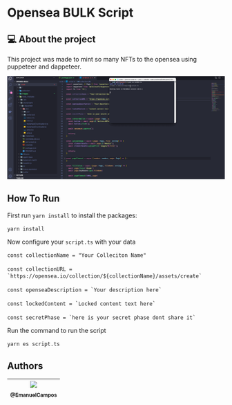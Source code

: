 # Opensea BULK Script #

## :computer: About the project

This project was made to mint so many NFTs to the opensea using puppeteer and dappeteer.

![Script Running](flow.gif)

## How To Run

First run `yarn install` to install the packages:

``` bash
yarn install
```

Now configure your `script.ts` with your data

```env
const collectionName = "Your Colleciton Name"

const collectionURL = `https://opensea.io/collection/${collectionName}/assets/create`

const openseaDescription = `Your description here`

const lockedContent = `Locked content text here`

const secretPhase = `here is your secret phase dont share it`

```

Run the command to run the script

```bash
yarn es script.ts
```


## Authors

| [<img src="https://avatars2.githubusercontent.com/u/16262455?s=115&v=3"><br><sub>@EmanuelCampos</sub>](https://github.com/EmanuelCampos) |
| :------------------------------------------------------------------------------------------------------------------------------: |
